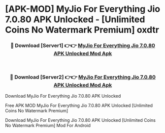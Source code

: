 # [APK-MOD] MyJio  For Everything Jio 7.0.80 APK Unlocked - [Unlimited Coins No Watermark Premium] oxdtr



<div align="center">
<h3>🔴 Download [Server1] 👉👉 <a href="https://momento.my/?title=MyJio__For_Everything_Jio_7.0.80_APK_Unlocked">MyJio  For Everything Jio 7.0.80 APK Unlocked Mod Apk</a></h3><br>

<h3>🔴 Download [Server2] 👉👉 <a href="https://momento.my/?title=MyJio__For_Everything_Jio_7.0.80_APK_Unlocked">MyJio  For Everything Jio 7.0.80 APK Unlocked Mod Apk</a></h3>
</div>



Download MyJio  For Everything Jio 7.0.80 APK Unlocked 

Free APK MOD MyJio  For Everything Jio 7.0.80 APK Unlocked [Unlimited Coins No Watermark Premium]

Download MyJio  For Everything Jio 7.0.80 APK Unlocked [Unlimited Coins No Watermark Premium] Mod For Android
